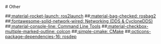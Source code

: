 <div class="centered-content" markdown>
# Other

##[:material-rocket-launch: ros2launch](launch.md)
##[:material-bag-checked: rosbag2](bag.md)
##[:fontawesome-solid-network-wired: Networking (DDS & CycloneDDS)](networking.md)
##[:material-console-line: Command Line Tools](command_line.md)
##[:material-checkbox-multiple-marked-outline: colcon](colcon.md)
##[:simple-cmake: CMake](cmake.md)
##[:octicons-package-dependencies-16: rosdep](rosdep.md)

</div>
